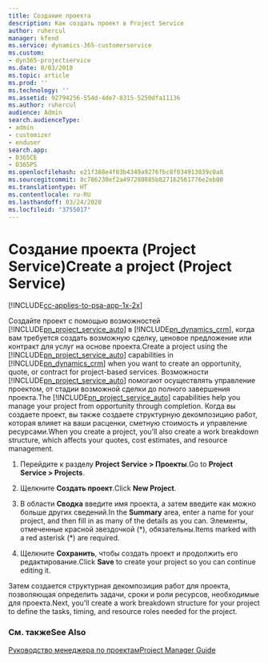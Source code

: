 ```yaml
---
title: Создание проекта
description: Как создать проект в Project Service
author: ruhercul
manager: kfend
ms.service: dynamics-365-customerservice
ms.custom:
- dyn365-projectservice
ms.date: 8/03/2018
ms.topic: article
ms.prod: ''
ms.technology: ''
ms.assetid: 92794256-554d-4de7-8315-5250dfa11136
ms.author: ruhercul
audience: Admin
search.audienceType:
- admin
- customizer
- enduser
search.app:
- D365CE
- D365PS
ms.openlocfilehash: e21f388e4f83b4349a9276fbc8f034913839c0a8
ms.sourcegitcommit: 8c786230ef2a497280885b827162561776e2eb00
ms.translationtype: HT
ms.contentlocale: ru-RU
ms.lasthandoff: 03/24/2020
ms.locfileid: "3755017"
---
```

# <a name="create-a-project-project-service"></a><span data-ttu-id="05bae-103">Создание проекта (Project Service)</span><span class="sxs-lookup"><span data-stu-id="05bae-103">Create a project (Project Service)</span></span>

[!INCLUDE[cc-applies-to-psa-app-1x-2x](../includes/cc-applies-to-psa-app-1x-2x.md)]

<span data-ttu-id="05bae-104">Создайте проект с помощью возможностей [!INCLUDE[pn_project_service_auto](../includes/pn-project-service-auto.md)] в [!INCLUDE[pn_dynamics_crm](../includes/pn-dynamics-crm.md)], когда вам требуется создать возможную сделку, ценовое предложение или контракт для услуг на основе проекта.</span><span class="sxs-lookup"><span data-stu-id="05bae-104">Create a project using the [!INCLUDE[pn_project_service_auto](../includes/pn-project-service-auto.md)] capabilities in [!INCLUDE[pn_dynamics_crm](../includes/pn-dynamics-crm.md)] when you want to create an opportunity, quote, or contract for project-based services.</span></span> <span data-ttu-id="05bae-105">Возможности [!INCLUDE[pn_project_service_auto](../includes/pn-project-service-auto.md)] помогают осуществлять управление проектом, от стадии возможной сделки до полного завершения проекта.</span><span class="sxs-lookup"><span data-stu-id="05bae-105">The [!INCLUDE[pn_project_service_auto](../includes/pn-project-service-auto.md)] capabilities help you manage your project from opportunity through completion.</span></span> <span data-ttu-id="05bae-106">Когда вы создаете проект, вы также создаете структурную декомпозицию работ, которая влияет на ваши расценки, сметную стоимость и управление ресурсами.</span><span class="sxs-lookup"><span data-stu-id="05bae-106">When you create a project, you’ll also create a work breakdown structure, which affects your quotes, cost estimates, and resource management.</span></span>  
  
1.  <span data-ttu-id="05bae-107">Перейдите к разделу **Project Service > Проекты**.</span><span class="sxs-lookup"><span data-stu-id="05bae-107">Go to **Project Service > Projects**.</span></span>  
  
2.  <span data-ttu-id="05bae-108">Щелкните **Создать проект**.</span><span class="sxs-lookup"><span data-stu-id="05bae-108">Click **New Project**.</span></span>  
  
3.  <span data-ttu-id="05bae-109">В области **Сводка** введите имя проекта, а затем введите как можно больше других сведений.</span><span class="sxs-lookup"><span data-stu-id="05bae-109">In the **Summary** area, enter a name for your project, and then fill in as many of the details as you can.</span></span> <span data-ttu-id="05bae-110">Элементы, отмеченные красной звездочкой (\*), обязательны.</span><span class="sxs-lookup"><span data-stu-id="05bae-110">Items marked with a red asterisk (\*) are required.</span></span>  
  
4.  <span data-ttu-id="05bae-111">Щелкните **Сохранить**, чтобы создать проект и продолжить его редактирование.</span><span class="sxs-lookup"><span data-stu-id="05bae-111">Click **Save** to create your project so you can continue editing it.</span></span>  
  
<span data-ttu-id="05bae-112">Затем создается структурная декомпозиция работ для проекта, позволяющая определить задачи, сроки и роли ресурсов, необходимые для проекта.</span><span class="sxs-lookup"><span data-stu-id="05bae-112">Next, you’ll create a work breakdown structure for your project to define the tasks, timing, and resource roles needed for the project.</span></span>  
  
### <a name="see-also"></a><span data-ttu-id="05bae-113">См. также</span><span class="sxs-lookup"><span data-stu-id="05bae-113">See Also</span></span>  
 [<span data-ttu-id="05bae-114">Руководство менеджера по проектам</span><span class="sxs-lookup"><span data-stu-id="05bae-114">Project Manager Guide</span></span>](../project-service/project-manager-guide.md)

